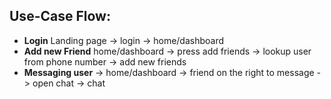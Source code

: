 
## Use-Case Flow:

- **Login** Landing page -> login -> home/dashboard
- **Add new Friend** home/dashboard -> press add friends -> lookup user from phone number -> add new friends
- **Messaging user** -> home/dashboard -> friend on the right to message -> open chat -> chat
